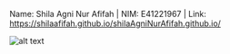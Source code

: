 Name: Shila Agni Nur Afifah |
NIM: E41221967 |
Link: https://shilaafifah.github.io/shilaAgniNurAfifah.github.io/ 

![alt text](https://github.com/shilaafifah/shilaAgniNurAfifah.github.io/blob/main/public/img/afifah.jpg?raw=true)

